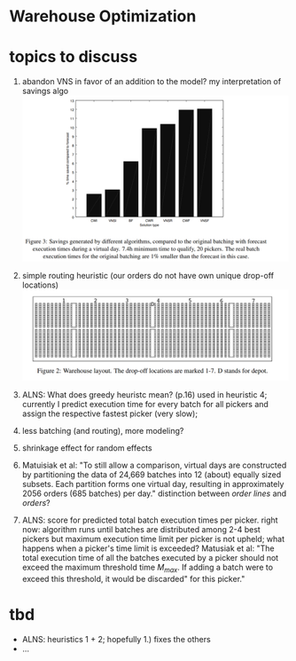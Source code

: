 # Warehouse Optimization

#  topics to discuss

1) abandon VNS in favor of an addition to the model? my interpretation of savings algo
![](figures/matusiak_algo_comp.png)

2) simple routing heuristic (our orders do not have own unique drop-off locations)
![](figures/matusiak_warehouse.png)
3) ALNS: What does greedy heuristc mean? (p.16) used in heuristic 4; currently I predict execution time for every batch for all pickers and assign the respective fastest picker (very slow); 
4) less batching (and routing), more modeling?
5) shrinkage effect for random effects
6) Matuisiak et al: "To still allow
a comparison, virtual days are constructed by partitioning the data of 24,669 batches into 12 (about)
equally sized subsets. Each partition forms one virtual day, resulting in approximately 2056 orders (685
batches) per day." distinction between *order lines* and *orders*?
7) ALNS: score for predicted total batch execution times per picker. right now: algorithm runs until batches are distributed among 2-4 best pickers but maximum execution time limit per picker is not upheld; what happens when a picker's time limit is exceeded? Matusiak et al: "The total execution time of all the batches executed by a picker should not exceed the
maximum threshold time $M_{max}$. If adding a batch were to exceed this threshold, it would be discarded"
for this picker."

# tbd

* ALNS: heuristics 1 + 2; hopefully 1.) fixes the others
* ...
